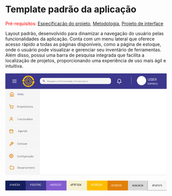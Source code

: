 # Template padrão da aplicação

<span style="color:red">Pré-requisitos: <a href="02-Especificacao.md"> Especificação do projeto</a></span>, <a href="03-Metodologia.md"> Metodologia</a>, <a href="05-Projeto-interface.md"> Projeto de interface</a>

Layout padrão, desenvolvido para dinamizar a navegação do usuário pelas funcionalidades da aplicação. Conta com um menu lateral que oferece acesso rápido a todas as páginas disponíveis, como a página de estoque, onde o usuário pode visualizar e gerenciar seu inventário de ferramentas. Além disso, possui uma barra de pesquisa integrada que facilita a localização de projetos, proporcionando uma experiência de uso mais ágil e intuitiva.

![Template Padrão](images/Manejo_TemplatePadrao.png)



![Template Padrão](images/Manejo_PaletaCores.png)


